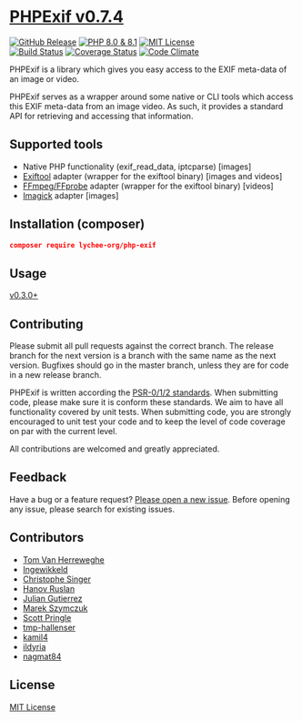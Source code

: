 # [PHPExif v0.7.4](http://github.com/LycheeOrg/php-exif)

[![GitHub Release][release-shield]](https://github.com/LycheeOrg/php-exif/releases)
[![PHP 8.0 & 8.1][php-shield]](https://github.com/LycheeOrg/php-exif#installation-composer)
[![MIT License][license-shield]](https://github.com/LycheeOrg/php-exif/blob/master/LICENSE)
<br>
[![Build Status](https://github.com/LycheeOrg/php-exif/workflows/Tests/badge.svg)](https://github.com/LycheeOrg/php-exif/actions)
[![Coverage Status](https://codecov.io/gh/LycheeOrg/php-exif/branch/master/graph/badge.svg)](https://codecov.io/gh/LycheeOrg/php-exif)
[![Code Climate](https://api.codeclimate.com/v1/badges/f15042d535274f36c5a2/maintainability)](https://codeclimate.com/github/LycheeOrg/php-exif/maintainability)

PHPExif is a library which gives you easy access to the EXIF meta-data of an image or video.

PHPExif serves as a wrapper around some native or CLI tools which access this EXIF meta-data from an image video. As such, it provides a standard API for retrieving and accessing that information.

## Supported tools

* Native PHP functionality (exif_read_data, iptcparse) [images]
* [Exiftool](http://www.sno.phy.queensu.ca/~phil/exiftool) adapter (wrapper for the exiftool binary) [images and videos]
* [FFmpeg/FFprobe](https://ffmpeg.org) adapter (wrapper for the exiftool binary) [videos]
* [Imagick](https://www.php.net/manual/de/book.imagick.php) adapter [images]

## Installation (composer)

```json
composer require lychee-org/php-exif
```


## Usage

[v0.3.0+](Resources/doc/usage.md)

## Contributing

Please submit all pull requests against the correct branch. The release branch for the next version is a branch with the same name as the next version. Bugfixes should go in the master branch, unless they are for code in a new release branch.

PHPExif is written according the [PSR-0/1/2 standards](http://www.php-fig.org/). When submitting code, please make sure it is conform these standards.
We aim to have all functionality covered by unit tests. When submitting code, you are strongly encouraged to unit test your code and to keep the level of code coverage on par with the current level.

All contributions are welcomed and greatly appreciated.

## Feedback

Have a bug or a feature request? [Please open a new issue](https://github.com/LycheeOrg/php-exif/issues). Before opening any issue, please search for existing issues.

## Contributors

* [Tom Van Herreweghe](http://github.com/Miljar)
* [Ingewikkeld](https://github.com/Ingewikkeld)
* [Christophe Singer](https://github.com/wasinger)
* [Hanov Ruslan](https://github.com/hanovruslan)
* [Julian Gutierrez](https://github.com/juliangut)
* [Marek Szymczuk](https://github.com/bonzai)
* [Scott Pringle](https://github.com/Luciam91)
* [tmp-hallenser](https://github.com/tmp-hallenser)
* [kamil4](https://github.com/kamil4)
* [ildyria](https://github.com/ildyria)
* [nagmat84](https://github.com/nagmat84)

## License

[MIT License](http://github.com/LycheeOrg/php-exif/blob/master/LICENSE)


[release-shield]: https://img.shields.io/github/release-pre/LycheeOrg/php-exif.svg
[php-shield]: https://img.shields.io/badge/PHP-8.0%20|%208.1-blue
[license-shield]: https://img.shields.io/github/license/LycheeOrg/Lychee.svg
